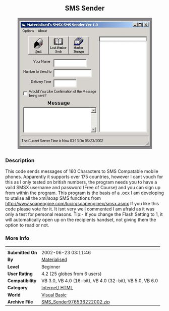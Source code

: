 ﻿<div align="center">

## SMS Sender

<img src="PIC20026222223266266.JPG">
</div>

### Description

This code sends messages of 160 Characters to SMS Compatable mobile phones. Apparently it supports over 175 countries, however I cant vouch for this as I only tested on british numbers, the program needs you to have a vaild SMSX username and password (Free of Course) and you can sign up from within the program. This program is the basis of a .ocx I am developing to utalise all the xml/soap SMS functions from http://www.soapengine.com/lucin/soapenginex/smsx.asmx If you like this code please vote for it. It isnt very well commented I am afraid as it was only a test for personal reasons. Tip:- If you change the Flash Setting to 1, it will automatically open up on the recipients handset, not giving them the option to read or not.
 
### More Info
 


<span>             |<span>
---                |---
**Submitted On**   |2002-06-23 03:11:46
**By**             |[Materialised](https://github.com/Planet-Source-Code/PSCIndex/blob/master/ByAuthor/materialised.md)
**Level**          |Beginner
**User Rating**    |4.2 (25 globes from 6 users)
**Compatibility**  |VB 3\.0, VB 4\.0 \(16\-bit\), VB 4\.0 \(32\-bit\), VB 5\.0, VB 6\.0
**Category**       |[Internet/ HTML](https://github.com/Planet-Source-Code/PSCIndex/blob/master/ByCategory/internet-html__1-34.md)
**World**          |[Visual Basic](https://github.com/Planet-Source-Code/PSCIndex/blob/master/ByWorld/visual-basic.md)
**Archive File**   |[SMS\_Sender976536222002\.zip](https://github.com/Planet-Source-Code/materialised-sms-sender__1-36168/archive/master.zip)









